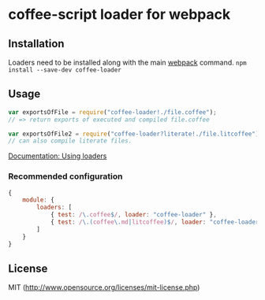 # coffee-script loader for webpack

## Installation
Loaders need to be installed along with the main [webpack](http://webpack.github.io/docs/installation.html) command.
`npm install --save-dev coffee-loader`

## Usage

``` javascript
var exportsOfFile = require("coffee-loader!./file.coffee");
// => return exports of executed and compiled file.coffee

var exportsOfFile2 = require("coffee-loader?literate!./file.litcoffee");
// can also compile literate files.
```

[Documentation: Using loaders](http://webpack.github.io/docs/using-loaders.html)

### Recommended configuration

``` javascript
{
	module: {
		loaders: [
			{ test: /\.coffee$/, loader: "coffee-loader" },
			{ test: /\.(coffee\.md|litcoffee)$/, loader: "coffee-loader?literate" }
		]
	}
}
```

## License

MIT (http://www.opensource.org/licenses/mit-license.php)
